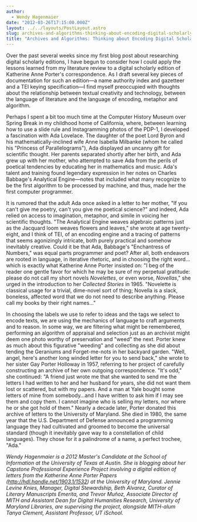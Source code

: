 ```yaml
---
author:
  - Wendy Hagenmaier
date: "2012-03-26T17:15:00.000Z"
layout: ../../layouts/PostLayout.astro
slug: archives-and-algorithms-thinking-about-encoding-digital-scholarly-editions
title: "Archives and Algorithms: Thinking about Encoding Digital Scholarly Editions"
---
```


Over the past several weeks since my first blog post about researching digital scholarly editions, I have begun to consider how I could apply the lessons learned from my literature review to a digital scholarly edition of Katherine Anne Porter's correspondence. As I draft several key pieces of documentation for such an edition—a name authority index and gazetteer and a TEI keying specification—I find myself preoccupied with thoughts about the relationship between textual creativity and technology, between the language of literature and the language of encoding, metaphor and algorithm.

Perhaps I spent a bit too much time at the Computer History Museum over Spring Break in my childhood home of California, where, between learning how to use a slide rule and Instagramming photos of the PDP-1, I developed a fascination with Ada Lovelace. The daughter of the poet Lord Byron and his mathematically-inclined wife Anne Isabella Milbanke (whom he called his "Princess of Parallelograms"), Ada displayed an uncanny gift for scientific thought. Her parents separated shortly after her birth, and Ada grew up with her mother, who attempted to save Ada from the perils of poetical tendencies by educating her in mathematics and music. Ada's talent and training found legendary expression in her notes on Charles Babbage's Analytical Engine—notes that included what many recognize to be the first algorithm to be processed by machine, and thus, made her the first computer programmer.

It is rumored that the adult Ada once asked in a letter to her mother, "If you can't give me poetry, can't you give me poetical science?" and indeed, Ada relied on access to imagination, metaphor, and simile in voicing her scientific thoughts. "The Analytical Engine weaves algebraic patterns just as the Jacquard loom weaves flowers and leaves," she wrote at age twenty-eight, and I think of TEI, of an encoding engine and a tracing of patterns that seems agonizingly intricate, both purely practical and somehow inevitably creative. Could it be that Ada, Babbage's "Enchantress of Numbers," was equal parts programmer and poet? After all, both endeavors are rooted in language, in iterative rhetoric, and in choosing the right word…which is exactly what Katherine Anne Porter insisted on: "I beg of the reader one gentle favor for which he may be sure of my perpetual gratitude: please do not call my short novels _Novelettes_, or even worse, _Novellas_," she urged in the introduction to her _Collected Stories_ in 1965. "Novelette is classical usage for a trivial, dime-novel sort of thing; Novella is a slack, boneless, affected word that we do not need to describe anything. Please call my books by their right names…"

In choosing the labels we use to refer to ideas and the tags we select to encode texts, we are using the mechanics of language to craft arguments and to reason. In some way, we are filtering what might be remembered, performing an algorithm of appraisal and selection just as an archivist might deem one photo worthy of preservation and "weed" the next. Porter knew as much about this figurative "weeding" and collecting as she did about tending the Geraniums and Forget-me-nots in her backyard garden. "Well, angel, here's another long winded letter for you to send back," she wrote to her sister Gay Porter Holloway in 1957, referring to her project of carefully constructing an archive of her own outgoing correspondence. "It's odd," she continued: "A friend just wrote me that she wanted to send me the letters I had written to her and her husband for years, she did not want them lost or scattered, but with my papers. And a man at Yale bought some letters of mine from somebody…and I have written to ask him if I may see them and copy them. I cannot imagine who is selling my letters, nor where he or she got hold of them." Nearly a decade later, Porter donated this archive of letters to the University of Maryland. She died in 1980, the same year that the U.S. Department of Defense announced a programming language they had cultivated and groomed to become the universal standard (though it inevitably gave way to a constellation of child languages). They chose for it a palindrome of a name, a perfect trochee, "Ada."

_Wendy Hagenmaier is a 2012 Master's Candidate at the School of Information at the University of Texas at Austin. She is blogging about her Capstone Professional Experience Project involving a digital edition of letters from the Katherine Anne Porter Papers (http://hdl.handle.net/1903.1/1532) at the University of Maryland. Jennie Levine Knies, Manager, Digital Stewardship, Beth Alvarez, Curator of Literary Manuscripts Emerita, and Trevor Muñoz, Associate Director of MITH and Assistant Dean for Digital Humanities Research, University of Maryland Libraries, are supervising the project, alongside MITH-alum Tanya Clement, Assistant Professor, UT iSchool._
